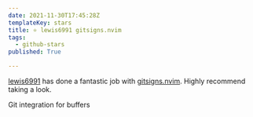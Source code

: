 ```yaml
---
date: 2021-11-30T17:45:28Z
templateKey: stars
title: ⭐ lewis6991 gitsigns.nvim
tags:
  - github-stars
published: True

---
```


[lewis6991](https://github.com/lewis6991) has done a fantastic job with [gitsigns.nvim](https://github.com/lewis6991/gitsigns.nvim). Highly recommend taking a look.

Git integration for buffers
